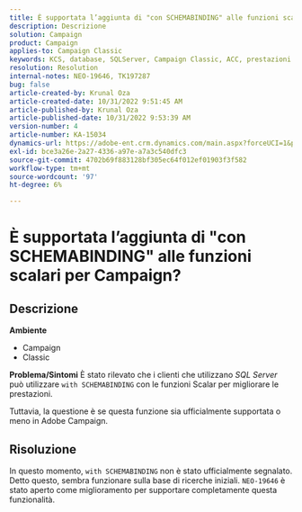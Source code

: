 ```yaml
---
title: È supportata l’aggiunta di "con SCHEMABINDING" alle funzioni scalari per Campaign?
description: Descrizione
solution: Campaign
product: Campaign
applies-to: Campaign Classic
keywords: KCS, database, SQLServer, Campaign Classic, ACC, prestazioni
resolution: Resolution
internal-notes: NEO-19646, TK197287
bug: false
article-created-by: Krunal Oza
article-created-date: 10/31/2022 9:51:45 AM
article-published-by: Krunal Oza
article-published-date: 10/31/2022 9:53:39 AM
version-number: 4
article-number: KA-15034
dynamics-url: https://adobe-ent.crm.dynamics.com/main.aspx?forceUCI=1&pagetype=entityrecord&etn=knowledgearticle&id=ebb6e79d-0159-ed11-9561-6045bd0067ea
exl-id: bce3a26e-2a27-4336-a97e-a7a3c540dfc3
source-git-commit: 4702b69f883128bf305ec64f012ef01903f3f582
workflow-type: tm+mt
source-wordcount: '97'
ht-degree: 6%

---
```


# È supportata l’aggiunta di &quot;con SCHEMABINDING&quot; alle funzioni scalari per Campaign?

## Descrizione

<b>Ambiente</b>
- Campaign
- Classic



<b>Problema/Sintomi</b>
È stato rilevato che i clienti che utilizzano *SQL Server* può utilizzare `with SCHEMABINDING` con le funzioni Scalar per migliorare le prestazioni.

Tuttavia, la questione è se questa funzione sia ufficialmente supportata o meno in Adobe Campaign.




## Risoluzione


In questo momento, `with SCHEMABINDING` non è stato ufficialmente segnalato. Detto questo, sembra funzionare sulla base di ricerche iniziali. `NEO-19646` è stato aperto come miglioramento per supportare completamente questa funzionalità.
